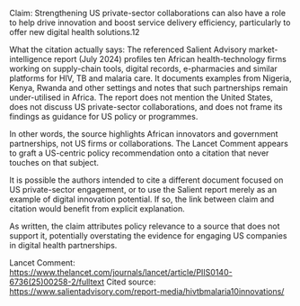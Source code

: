 Claim: Strengthening US private-sector collaborations can also have a role to help drive innovation and boost service delivery efficiency, particularly to offer new digital health solutions.12

What the citation actually says: The referenced Salient Advisory market-intelligence report (July 2024) profiles ten African health-technology firms working on supply-chain tools, digital records, e-pharmacies and similar platforms for HIV, TB and malaria care. It documents examples from Nigeria, Kenya, Rwanda and other settings and notes that such partnerships remain under-utilised in Africa. The report does not mention the United States, does not discuss US private-sector collaborations, and does not frame its findings as guidance for US policy or programmes.

In other words, the source highlights African innovators and government partnerships, not US firms or collaborations. The Lancet Comment appears to graft a US-centric policy recommendation onto a citation that never touches on that subject.

It is possible the authors intended to cite a different document focused on US private-sector engagement, or to use the Salient report merely as an example of digital innovation potential. If so, the link between claim and citation would benefit from explicit explanation.

As written, the claim attributes policy relevance to a source that does not support it, potentially overstating the evidence for engaging US companies in digital health partnerships. 

Lancet Comment: https://www.thelancet.com/journals/lancet/article/PIIS0140-6736(25)00258-2/fulltext
Cited source: https://www.salientadvisory.com/report-media/hivtbmalaria10innovations/